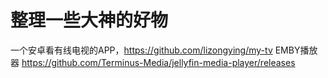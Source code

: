 # 整理一些大神的好物
一个安卓看有线电视的APP，https://github.com/lizongying/my-tv
EMBY播放器 https://github.com/Terminus-Media/jellyfin-media-player/releases
